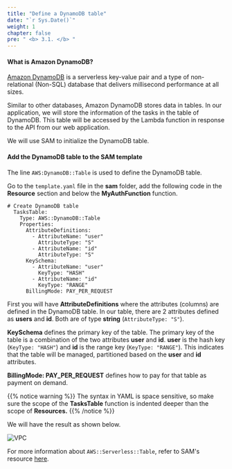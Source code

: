 ```yaml
---
title: "Define a DynamoDB table"
date: "`r Sys.Date()`"
weight: 1
chapter: false
pre: " <b> 3.1. </b> "
---
```


#### What is Amazon DynamoDB?

[Amazon DynamoDB](https://aws.amazon.com/dynamodb/) is a serverless key-value pair and a type of non-relational (Non-SQL) database that delivers millisecond performance at all sizes.

Similar to other databases, Amazon DynamoDB stores data in tables. In our application, we will store the information of the tasks in the table of DynamoDB. This table will be accessed by the Lambda function in response to the API from our web application.

We will use SAM to initialize the DynamoDB table.

#### Add the DynamoDB table to the SAM template

The line `AWS:DynamoDB::Table` is used to define the DynamoDB table.

Go to the `template.yaml` file in the **sam** folder, add the following code in the **Resource** section and below the **MyAuthFunction** function.

```
# Create DynamoDB table
  TasksTable:
    Type: AWS::DynamoDB::Table
    Properties:
      AttributeDefinitions:
        - AttributeName: "user"
          AttributeType: "S"
        - AttributeName: "id"
          AttributeType: "S"
      KeySchema:
        - AttributeName: "user"
          KeyType: "HASH"
        - AttributeName: "id"
          KeyType: "RANGE"
      BillingMode: PAY_PER_REQUEST

```

First you will have **AttributeDefinitions** where the attributes (columns) are defined in the DynamoDB table. In our table, there are 2 attributes defined as **users** and **id**. Both are of type **string** (`AttributeType: "S"`).

**KeySchema** defines the primary key of the table. The primary key of the table is a combination of the two attributes **user** and **id**. **user** is the hash key (`KeyType: "HASH"`) and **id** is the range key (`KeyType: "RANGE"`). This indicates that the table will be managed, partitioned based on the **user** and **id** attributes.

**BillingMode: PAY_PER_REQUEST** defines how to pay for that table as payment on demand.

{{% notice warning %}}
The syntax in YAML is space sensitive, so make sure the scope of the **TasksTable** function is indented deeper than the scope of **Resources.**
{{% /notice %}}

We will have the result as shown below.

![VPC](/images/3.serverlessbackend/3.1-dynamodb/3.1-1.png)

For more information about `AWS::Serverless::Table`, refer to SAM's resource [here](https://docs.aws.amazon.com/AWSCloudFormation/latest/UserGuide/aws-resource-dynamodb-table.html).
